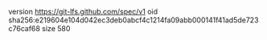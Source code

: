 version https://git-lfs.github.com/spec/v1
oid sha256:e219604e104d042ec3deb0abcf4c1214fa09abb000141f41ad5de723c76caf68
size 580
